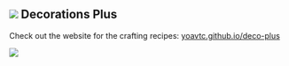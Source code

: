 ## ![](https://mcicons.ccleaf.com/textures/command_block_back.png) Decorations Plus
Check out the website for the crafting recipes: [yoavtc.github.io/deco-plus](https://yoavtc.github.io/deco-plus/)

[![](https://github.com/user-attachments/assets/766ed5b8-7467-42df-8d54-6ad05b1b0a4f)](https://yoavtc.github.io/deco-plus/)
